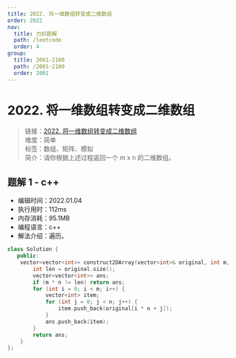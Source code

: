 ```yaml
---
title: 2022. 将一维数组转变成二维数组
order: 2022
nav:
  title: 力扣题解
  path: /leetcode
  order: 4
group:
  title: 2001-2100
  path: /2001-2100
  order: 2001
---
```


# 2022. 将一维数组转变成二维数组

> 链接：[2022. 将一维数组转变成二维数组](https://leetcode-cn.com/problems/convert-1d-array-into-2d-array/)  
> 难度：简单  
> 标签：数组、矩阵、模拟  
> 简介：请你根据上述过程返回一个 m x n 的二维数组。

## 题解 1 - c++

- 编辑时间：2022.01.04
- 执行用时：112ms
- 内存消耗：95.1MB
- 编程语言：c++
- 解法介绍：遍历。

```c++
class Solution {
   public:
    vector<vector<int>> construct2DArray(vector<int>& original, int m, int n) {
        int len = original.size();
        vector<vector<int>> ans;
        if (m * n != len) return ans;
        for (int i = 0; i < m; i++) {
            vector<int> item;
            for (int j = 0; j < n; j++) {
                item.push_back(original[i * n + j]);
            }
            ans.push_back(item);
        }
        return ans;
    }
};
```

